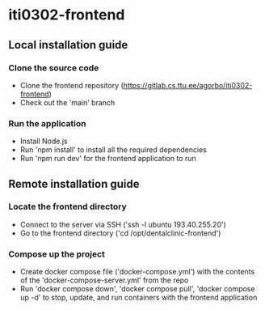 # iti0302-frontend

## Local installation guide
### Clone the source code
- Clone the frontend repository (https://gitlab.cs.ttu.ee/agorbo/iti0302-frontend)
- Check out the 'main' branch
### Run the application
- Install Node.js
- Run 'npm install' to install all the required dependencies
- Run 'npm run dev' for the frontend application to run

## Remote installation guide
### Locate the frontend directory
- Connect to the server via SSH ('ssh -l ubuntu 193.40.255.20')
- Go to the frontend directory ('cd /opt/dentalclinic-frontend')
### Compose up the project
- Create docker compose file ('docker-compose.yml') with the contents of the 'docker-compose-server.yml' from the repo
- Run 'docker compose down', 'docker compose pull', 'docker compose up -d' to stop, update, and run containers with the frontend application
